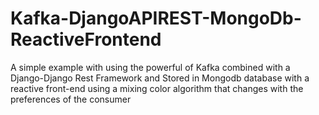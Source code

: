 # Kafka-DjangoAPIREST-MongoDb-ReactiveFrontend

A simple example with using the powerful of Kafka combined with a Django-Django Rest Framework and Stored in Mongodb database with a reactive front-end using a mixing color algorithm that changes with the preferences of the consumer
